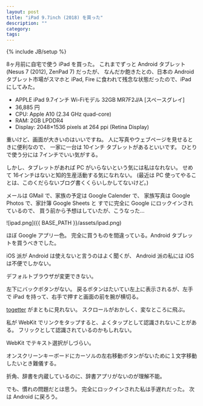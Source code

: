 ```yaml
---
layout: post
title: "iPad 9.7inch (2018) を買った"
description: ""
category: 
tags: 
---
```

{% include JB/setup %}

8ヶ月前に自宅で使う iPad を買った。
これまでずっと Android タブレット (Nesus 7 (2012), ZenPad 7) だったが、
なんだか飽きたとの、日本の Android タブレット市場がスマホと iPad, Fire に食われて残念な状態だったので、iPad にしてみた。

* APPLE iPad 9.7インチ Wi-Fiモデル 32GB MR7F2J/A [スペースグレイ]
* 36,885 円
* CPU: Apple A10 (2.34 GHz quad-core)
* RAM: 2GB LPDDR4
* Display: 2048×1536 pixels at 264 ppi (Retina Display)

重いけど、画面が大きいのはいいですね。
人に写真やウェブページを見せるときに便利なので、
一家に一台は 10インチ タブレットがあるといいです。
ひとりで使う分には 7インチでいい気がする。

しかし、タブレットがあれば PC がいらないという気には私はなれない。
せめて 16インチはないと知的生産活動する気になれない。
(最近は PC 使ってやることは、このくだらないブログ書くくらいしかしてないけど。)

メールは GMail で、家族の予定は Google Calender で、
家族写真は Google Photos で、家計簿 Google Sheets と
すでに完全に Google にロックインされているので、
買う前から予想はしていたが、こうなった...

![ipad.png]({{ BASE_PATH }}/assets/ipad.png)

ほぼ Google アプリ一色。
完全に買うものを間違っている。Android タブレットを買うべきでした。

iOS 派が Android は使えないと言うのはよく聞くが、
Android 派の私には iOS は不便でしかない。

デフォルトブラウザが変更できない。

左下にバックボタンがない。
戻るボタンはたいてい左上に表示されるが、左手で iPad を持って、右手で押すと画面の前を腕が横切る。

[togetter](https://togetter.com/) がまともに見れない。
スクロールがおかしく、変なところに飛ぶ。

私が WebKit でリンクをタップすると、よくタップとして認識されないことがある。
フリックとして認識されているのかもしれない。

WebKit でテキスト選択がしづらい。

オンスクリーンキーボードにカーソルの左右移動ボタンがないために１文字移動したいとき難儀する。

折角、辞書を内蔵しているのに、辞書アプリがないのが理解不能。

でも、慣れの問題だとは思う。
完全にロックインされた私は手遅れだった。
次は Android に戻ろう。
